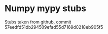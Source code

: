 # Numpy mypy stubs

Stubs taken from [github](https://github.com/numpy/numpy-stubs.git), commit 57eedfd51db294509efad55d7169d0218eb905f5

